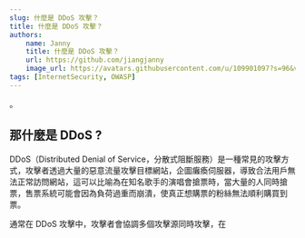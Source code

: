 ```yaml
---
slug: 什麼是 DDoS 攻擊？
title: 什麼是 DDoS 攻擊？
authors:
    name: Janny
    title: 什麼是 DDoS 攻擊？
    url: https://github.com/jiangjanny
    image_url: https://avatars.githubusercontent.com/u/109901097?s=96&v=4
tags: [InternetSecurity, OWASP]
---
```


。

## 那什麼是 DDoS ?

DDoS（Distributed Denial of Service，分散式阻斷服務）是一種常見的攻擊方式，攻擊者透過大量的惡意流量攻擊目標網站，企圖癱瘓伺服器，導致合法用戶無法正常訪問網站，這可以比喻為在知名歌手的演唱會搶票時，當大量的人同時搶票，售票系統可能會因為負荷過重而崩潰，使真正想購票的粉絲無法順利購買到票。

通常在 DDoS 攻擊中，攻擊者會協調多個攻擊源同時攻擊，在
